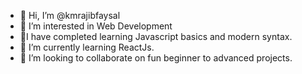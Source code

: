 - 👋 Hi, I’m @kmrajibfaysal
- 👀 I’m interested in Web Development
- 💪I have completed learning Javascript basics and modern syntax.
- 🌱 I’m currently learning ReactJs.
- 💞️ I’m looking to collaborate on fun beginner to advanced projects.


<!---
kmrajibfaysal/kmrajibfaysal is a ✨ special ✨ repository because its `README.md` (this file) appears on your GitHub profile.
You can click the Preview link to take a look at your changes.
--->
